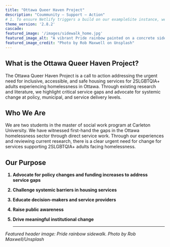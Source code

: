 ```yaml
---
title: "Ottawa Queer Haven Project"
description: "Coummunity – Support – Action"
# 1. To ensure Netlify triggers a build on our exampleSite instance, we need to change a file in the exampleSite directory.
theme_version: '2.8.2'
cascade:
featured_image: '/images/sidewalk_home.jpg'
featured_image_alt: "A vibrant Pride rainbow painted on a concrete sidewalk, featuring bold stripes of red, orange, yellow, green, blue, and purple colors, symbolizing LGBTQ+ inclusion, progress, and community belonging"
featured_image_credit: "Photo by Rob Maxwell on Unsplash"
---
```

<!-- These lines adjust HTML formatting for this page, li = list item for markdown lists, and  <p> for paragraphs, on the main page under headers -->
<style>li {text-align: left}</style> 
<style>p {text-align: left}</style>


## What is the Ottawa Queer Haven Project?

The Ottawa Queer Haven Project is a call to action addressing the urgent need for inclusive, accessible, and safe housing services for 2SLGBTQIA+ adults experiencing homelessness in Ottawa. Through existing research and literature, we highlight critical service gaps and advocate for systemic change at policy, municipal, and service delivery levels.

## Who We Are
We are two students in the master of social work program at Carleton University. We have witnessed first-hand the gaps in the Ottawa homelessness sector through direct service work. Through our experiences and reviewing current research, there is a clear urgent need for change for services supporting 2SLGBTQIA+ adults facing homelessness.

<!-- Make this list bold for emphasis!! -->
<style>li {font-weight: bold}</style>

## Our Purpose
1. Advocate for policy changes and funding increases to address service gaps
2. Challenge systemic barriers in housing services
3. Educate decision-makers and service providers
4. Raise public awareness
5. Drive meaningful institutional change

   ---
*Featured header image: Pride rainbow sidewalk. Photo by Rob Maxwell/Unsplash*

